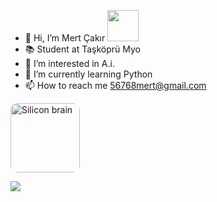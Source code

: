 - 👋 Hi, I’m Mert Çakır <img src="https://media.tenor.com/kRszz0WuOXYAAAAi/bongo-fox.gif" width="50"></h2>
- 📚 Student at Taşköprü Myo
- 👀 I’m interested in A.i.
- 🌱 I’m currently learning Python
- 📫 How to reach me 56768mert@gmail.com

<img src = "https://github-production-user-asset-6210df.s3.amazonaws.com/82875825/293096708-9e8141af-580f-4aea-96c7-456ba69e80a4.gif?X-Amz-Algorithm=AWS4-HMAC-SHA256&X-Amz-Credential=AKIAIWNJYAX4CSVEH53A%2F20231227%2Fus-east-1%2Fs3%2Faws4_request&X-Amz-Date=20231227T203434Z&X-Amz-Expires=300&X-Amz-Signature=75eedb0842eba4682387101f9f03c04db331d56710170cdfbdb511710eaef05b&X-Amz-SignedHeaders=host&actor_id=82875825&key_id=0&repo_id=359767967" alt="Silicon brain" style="height: 111px; border-radius: 11px;">


![](https://komarev.com/ghpvc/?username=MERT-CKR&color=ff69b4&style=plastic?labelColor=7D898B)


